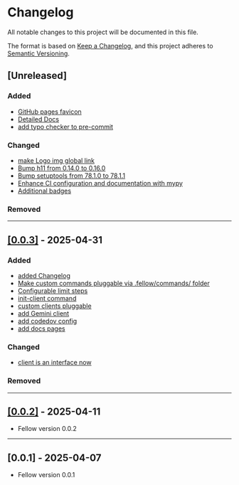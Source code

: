 # Changelog

All notable changes to this project will be documented in this file.

The format is based on [Keep a Changelog](https://keepachangelog.com/en/1.1.0/),
and this project adheres to [Semantic Versioning](https://semver.org/spec/v2.0.0.html).

## [Unreleased]

### Added
- [GitHub pages favicon](https://github.com/ManuelZierl/fellow/pull/70/files)
- [Detailed Docs](https://github.com/ManuelZierl/fellow/issues/62)
- [add typo checker to pre-commit](https://github.com/ManuelZierl/fellow/issues/78)

### Changed
- [make Logo img global link](https://github.com/ManuelZierl/fellow/issues/68)
- [Bump h11 from 0.14.0 to 0.16.0](https://github.com/ManuelZierl/fellow/pull/71)
- [Bump setuptools from 78.1.0 to 78.1.1](https://github.com/ManuelZierl/fellow/pull/72)
- [Enhance CI configuration and documentation with mypy](https://github.com/ManuelZierl/fellow/issues/80)
- [Additional badges](https://github.com/ManuelZierl/fellow/issues/80)

### Removed

---

## [[0.0.3]](https://github.com/ManuelZierl/fellow/tree/v0.0.3) - 2025-04-31


### Added
- [added Changelog](https://github.com/ManuelZierl/fellow/issues/46)
- [Make custom commands pluggable via .fellow/commands/ folder](https://github.com/ManuelZierl/fellow/issues/9)
- [Configurable limit steps](https://github.com/ManuelZierl/fellow/issues/45)
- [init-client command](https://github.com/ManuelZierl/fellow/issues/43)
- [custom clients pluggable](https://github.com/ManuelZierl/fellow/issues/43)
- [add Gemini client](https://github.com/ManuelZierl/fellow/issues/43)
- [add codedov config](https://github.com/ManuelZierl/fellow/issues/58)
- [add docs pages](https://github.com/ManuelZierl/fellow/issues/60)

### Changed
- [client is an interface now](https://github.com/ManuelZierl/fellow/issues/43)


### Removed

---

## [[0.0.2]](https://github.com/ManuelZierl/fellow/tree/v0.0.2) - 2025-04-11

- Fellow version 0.0.2

---

## [0.0.1] - 2025-04-07

- Fellow version 0.0.1
